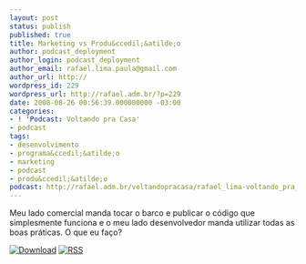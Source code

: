```yaml
---
layout: post
status: publish
published: true
title: Marketing vs Produ&ccedil;&atilde;o
author: podcast_deployment
author_login: podcast_deployment
author_email: rafael.lima.paula@gmail.com
author_url: http://
wordpress_id: 229
wordpress_url: http://rafael.adm.br/?p=229
date: 2008-08-26 00:56:39.000000000 -03:00
categories:
- ! 'Podcast: Voltando pra Casa'
- podcast
tags:
- desenvolvimento
- programa&ccedil;&atilde;o
- marketing
- podcast
- produ&ccedil;&atilde;o
podcast: http://rafael.adm.br/voltandopracasa/rafael_lima-voltando_pra_casa-0009.mp3
---
```

Meu lado comercial manda tocar o barco e publicar o c&oacute;digo que simplesmente funciona e o meu lado desenvolvedor manda utilizar todas as boas pr&aacute;ticas. O que eu fa&ccedil;o?

<a class="noborder" href="http://rafael.adm.br/voltandopracasa/rafael_lima-voltando_pra_casa-0009.mp3" title="Download"><img src="http://rafael.adm.br/wp-content/themes/rafael_lima-rockinblue/images/download_green.gif" border="0" alt="Download" /></a> <a class="noborder" href="http://feeds.feedburner.com/rafael_lima_podcast" title="RSS"><img src="http://rafael.adm.br/wp-content/themes/rafael_lima-rockinblue/images/icn-feed-16x16.png" border="0" alt="RSS" /></a>

